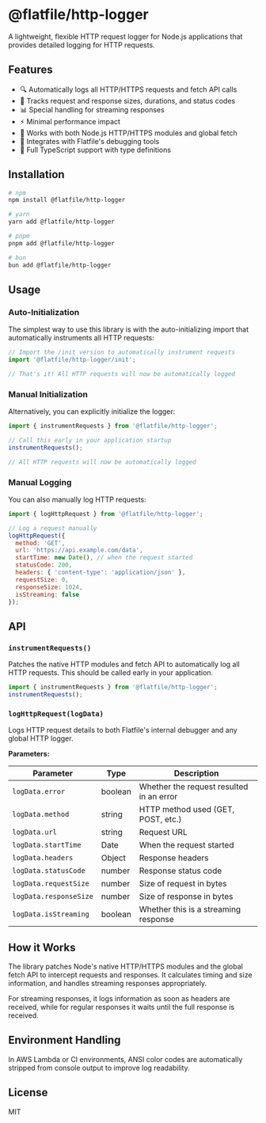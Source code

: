 # @flatfile/http-logger

A lightweight, flexible HTTP request logger for Node.js applications that provides detailed logging for HTTP requests.

## Features

- 🔍 Automatically logs all HTTP/HTTPS requests and fetch API calls
- 🔄 Tracks request and response sizes, durations, and status codes
- 📊 Special handling for streaming responses
- ⚡ Minimal performance impact
- 🧩 Works with both Node.js HTTP/HTTPS modules and global fetch
- 🔌 Integrates with Flatfile's debugging tools
- 📝 Full TypeScript support with type definitions

## Installation

```bash
# npm
npm install @flatfile/http-logger

# yarn
yarn add @flatfile/http-logger

# pnpm
pnpm add @flatfile/http-logger

# bun
bun add @flatfile/http-logger
```

## Usage

### Auto-Initialization

The simplest way to use this library is with the auto-initializing import that automatically instruments all HTTP requests:

```javascript
// Import the /init version to automatically instrument requests
import '@flatfile/http-logger/init';

// That's it! All HTTP requests will now be automatically logged
```

### Manual Initialization

Alternatively, you can explicitly initialize the logger:

```javascript
import { instrumentRequests } from '@flatfile/http-logger';

// Call this early in your application startup
instrumentRequests();

// All HTTP requests will now be automatically logged
```

### Manual Logging

You can also manually log HTTP requests:

```javascript
import { logHttpRequest } from '@flatfile/http-logger';

// Log a request manually
logHttpRequest({
  method: 'GET',
  url: 'https://api.example.com/data',
  startTime: new Date(), // when the request started
  statusCode: 200,
  headers: { 'content-type': 'application/json' },
  requestSize: 0,
  responseSize: 1024,
  isStreaming: false
});
```

## API

### `instrumentRequests()`

Patches the native HTTP modules and fetch API to automatically log all HTTP requests. This should be called early in your application.

```javascript
import { instrumentRequests } from '@flatfile/http-logger';
instrumentRequests();
```

### `logHttpRequest(logData)`

Logs HTTP request details to both Flatfile's internal debugger and any global HTTP logger.

**Parameters:**

| Parameter | Type | Description |
|-----------|------|-------------|
| `logData.error` | boolean | Whether the request resulted in an error |
| `logData.method` | string | HTTP method used (GET, POST, etc.) |
| `logData.url` | string | Request URL |
| `logData.startTime` | Date | When the request started |
| `logData.headers` | Object | Response headers |
| `logData.statusCode` | number | Response status code |
| `logData.requestSize` | number | Size of request in bytes |
| `logData.responseSize` | number | Size of response in bytes |
| `logData.isStreaming` | boolean | Whether this is a streaming response |

## How it Works

The library patches Node's native HTTP/HTTPS modules and the global fetch API to intercept requests and responses. It calculates timing and size information, and handles streaming responses appropriately.

For streaming responses, it logs information as soon as headers are received, while for regular responses it waits until the full response is received.

## Environment Handling

In AWS Lambda or CI environments, ANSI color codes are automatically stripped from console output to improve log readability.

## License

MIT
